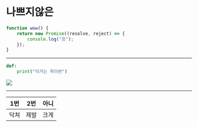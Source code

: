 # 나쁘지않은
```javascript
function wow() {
	return new Promise((resolve, reject) => {
    	console.log("응");
    });
}

```

- - -

```python
def:
	print("이거는 파이썬")

```

![](https://imgnews.pstatic.net/image/025/2020/09/16/0003035763_001_20200916170408484.jpg?type=w647)


* * *
| 1번 | 2번 | 아니 |
|--------|--------|--------|
|   닥쳐     |   제발     | 크게 |